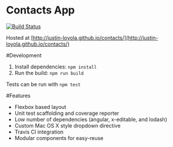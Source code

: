 # Contacts App
[![Build Status](https://travis-ci.org/justin-loyola/contacts.svg?branch=master)](https://travis-ci.org/justin-loyola/contacts)

Hosted at [http://justin-loyola.github.io/contacts/](http://justin-loyola.github.io/contacts/)

#Development

1. Install dependencies: ```npm install```
2. Run the build: ```npm run build```

Tests can be run with ```npm test```

#Features
* Flexbox based layout
* Unit test scaffolding and coverage reporter
* Low number of dependencies (angular, x-editable, and lodash)
* Custom Mac OS X style dropdown directive
* Travis CI integration
* Modular components for easy-reuse